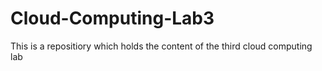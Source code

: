 # Cloud-Computing-Lab3

This is a repositiory which holds the content of the third cloud computing lab
